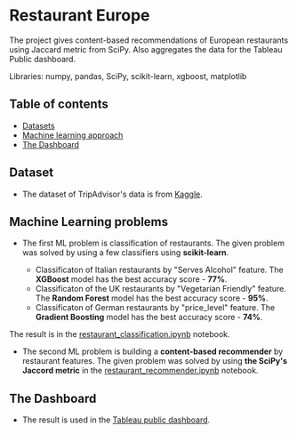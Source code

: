 # Restaurant Europe

The project gives content-based recommendations of European restaurants using Jaccard metric from SciPy. Also aggregates the data for the Tableau Public dashboard.

Libraries: numpy, pandas, SciPy, scikit-learn, xgboost, matplotlib


## Table of contents
- [Datasets](#datasets)
- [Machine learning approach](#machine-learning-approach)
- [The Dashboard](#the-dashboard)


## Dataset

- The dataset of TripAdvisor's data is from [Kaggle](https://www.kaggle.com/datasets/stefanoleone992/tripadvisor-european-restaurants). 


## Machine Learning problems

- The first ML problem is classification of restaurants. The given problem was solved by using a few classifiers using **scikit-learn**. 

    - Classificaton of Italian restaurants by "Serves Alcohol" feature. The **XGBoost** model has the best accuracy score - **77%**.
    - Classificaton of the UK restaurants by "Vegetarian Friendly" feature. The **Random Forest** model has the best accuracy score - **95%**.
    - Classificaton of German restaurants by "price_level" feature. The **Gradient Boosting** model has the best accuracy score - **74%**.

The result is in the [restaurant_classification.ipynb](https://github.com/am-tropin/restaurant-europe/blob/main/restaurant_classification.ipynb) notebook.

- The second ML problem is building a **content-based recommender** by restaurant features. The given problem was solved by using **the SciPy's Jaccord metric** in the [restaurant_recommender.ipynb](https://github.com/am-tropin/restaurant-europe/blob/main/restaurant_recommender.ipynb) notebook.


## The Dashboard

- The result is used in the [Tableau public dashboard](https://public.tableau.com/app/profile/aleksandr.tropin/viz/RestaurantEurope/DBRestaurantEurope).